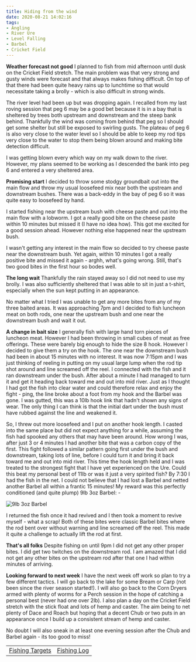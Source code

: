```yaml
---
title: Hiding from the wind
date: 2020-08-21 14:02:16
tags:
- Angling
- River Ure
- Level Falling
- Barbel
- Cricket Field
---
```

**Weather forecast not good**
I planned to fish from mid afternoon until dusk on the Cricket Field stretch. The main problem was that very strong and gusty winds were forecast and that always makes fishing difficult. On top of that there had been quite heavy rains up to lunchtime so that would necessitate taking a brolly - which is also difficult in strong winds.

The river level had been up but was dropping again. I recalled from my last roving session that peg 6 may be a good bet because it is in a bay that is sheltered by trees both upstream and downstream and the steep bank behind. Thankfully the wind was coming from behind that peg so I should get some shelter but still be exposed to swirling gusts. The plateau of peg 6 is also very close to the water level so I should be able to keep my rod tips very close to the water to stop them being blown around and making bite detection difficult.

I was getting blown every which way on my walk down to the river. However, my plans seemed to be working as I descended the bank into peg 6 and entered a very sheltered area.

**Promising start**
I decided to throw some stodgy groundbait out into the main flow and throw my usual loosefeed mix near both the upstream and downstream bushes. There was a back-eddy in the bay of peg 6 so it was quite easy to loosefeed by hand.

I started fishing near the upstream bush with cheese paste and out into the main flow with a lobworm. I got a really good bite on the cheese paste within 10 minutes but missed it (I have no idea how). This got me excited for a good session ahead. However nothing else happened near the upstream bush.

I wasn't getting any interest in the main flow so decided to try cheese paste near the downstream bush. Yet again, within 10 minutes I got a really positive bite and missed it again - arghh, what's going wrong. Still, that's two good bites in the first hour so bodes well.

**The long wait**
Thankfully the rain stayed away so I did not need to use my brolly. I was also sufficiently sheltered that I was able to sit in just a t-shirt, especially when the sun kept putting in an appearance.

No matter what I tried I was unable to get any more bites from any of my three baited areas. It was approaching 7pm and I decided to fish luncheon meat on both rods, one near the upstream bush and one near the downstream bush and wait it out.

**A change in bait size**
I generally fish with large hand torn pieces of luncheon meat. However I had been throwing in small cubes of meat as free offerings. These were barely big enough to hide the size 8 hook. However I decided to give them a try on the hook. The one near the downstream bush had been in about 15 minutes with no interest. It was now 7:15pm and I was just thinking of reeling in putting on my usual large lump when the rod tip shot around and line screamed off the reel. I connected with the fish and it ran downstream under the bush. After about a minute I had managed to turn it and get it heading back toward me and out into mid river. Just as I thought I had got the fish into clear water and could therefore relax and enjoy the fight - ping, the line broke about a foot from my hook and the Barbel was gone. I was gutted, this was a 10lb hook link that hadn't shown any signs of wear. The only thing I can think is that the initial dart under the bush must have rubbed against the line and weakened it. 

So, I threw out more loosefeed and I put on another hook length. I casted into the same place but did not expect anything for a while, assuming the fish had spooked any others that may have been around. How wrong I was, after just 3 or 4 minutes I had another bite that was a carbon copy of the first. This fight followed a similar pattern going first under the bush and downstream, taking lots of line, before I could turn it and bring it back toward me and out into mid river. This time the hook length held and I was treated to the strongest fight that I have yet experienced on the Ure. Could this beat my personal best of 11lb or was it just a very spirited fish? By 7:30 I had the fish in the net. I could not believe that I had lost a Barbel and netted another Barbel all within a frantic 15 minutes! My reward was this perfectly conditioned (and quite plump) 9lb 3oz Barbel: -

![9lb 3oz Barbel](/images/2020-08-21/9lb3ozBarbel.jpg)

I returned the fish once it had revived and I then took a moment to revive myself - what a scrap! Both of these bites were classic Barbel bites where the rod bent over without warning and line screamed off the reel. This made it quite a challenge to actually lift the rod at first.

**That's all folks**
Despite fishing on until 9pm I did not get any other proper bites. I did get two twitches on the downstream rod. I am amazed that I did not get any other bites on the upstream rod after that one I had within minutes of arriving. 

**Looking forward to next week**
I have the next week off work so plan to try a few different tactics. I will go back to the lake for some Bream or Carp (not been since the river season started!). I will also go back to the Corn Dryers armed with plenty of worms for a Perch session in the hope of catching a personal best (never had one over 2lb). I also plan a day on the Cricket Field stretch with the stick float and lots of hemp and caster. The aim being to net plenty of Dace and Roach but hoping that a decent Chub or two puts in an appearance once I build up a consistent stream of hemp and caster.

No doubt I will also sneak in at least one evening session after the Chub and Barbel again - its too good to miss!

|||
|---------|------|
|<a href="/2020/07/20200726-Fishing-Targets/">Fishing Targets</a>|<a href="/2020/08/20200816-FishingLog/">Fishing Log</a>|

